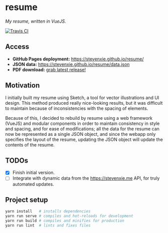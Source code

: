# resume

_My resume, written in VueJS._

[![Travis CI][travis-img]][travis]

## Access

- **GitHub Pages deployment:** https://stevenxie.github.io/resume/
- **JSON data:** https://stevenxie.github.io/resume/data.json
- **PDF download:** [grab latest release!](https://github.com/stevenxie/resume/releases)

## Motivation

I initially built my resume using Sketch, a tool for vector illustrations and
UI design. This method produced really nice-looking results, but it was
difficult to maintain because of inconsistencies with the spacing of elements.

Because of this, I decided to rebuild by resume using a web framework (VueJS)
and modular components in order to maintain consistency in style and spacing,
and for ease of modifications; all the data for the resume can now be
represented as a single JSON object, and since the webapp only specifies the
layout of the resume, updating the JSON object will update the contents of
the resume.

## TODOs

- [x] Finish initial version.
- [ ] Integrate with dynamic data from the https://stevenxie.me API, for truly
      automated updates.

## Project setup

```bash
yarn install   # installs dependencies
yarn run serve # compiles and hot-reloads for development
yarn run build # compiles and minifies for production
yarn run lint  # lints and fixes files
```

[travis]: https://travis-ci.com/stevenxie/resume
[travis-img]: https://travis-ci.com/stevenxie/resume.svg?branch=master
